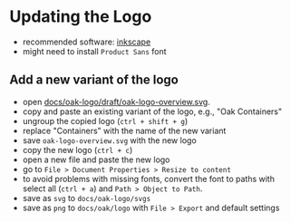 # Updating the Logo

* recommended software: [inkscape](https://inkscape.org/)
* might need to install `Product Sans` font

## Add a new variant of the logo

* open [docs/oak-logo/draft/oak-logo-overview.svg](docs/oak-logo/draft/oak-logo-overview.svg).
* copy and paste an existing variant of the logo, e.g., "Oak Containers"
* ungroup the copied logo (`ctrl + shift + g`)
* replace "Containers" with the name of the new variant
* save `oak-logo-overview.svg` with the new logo
* copy the new logo (`ctrl + c`) 
* open a new file and paste the new logo
* go to `File > Document Properties > Resize to content`
* to avoid problems with missing fonts, convert the font to paths with select all (`ctrl + a`) and `Path > Object to Path`.
* save as `svg` to `docs/oak-logo/svgs` 
* save as `png` to `docs/oak/logo` with `File > Export` and default settings